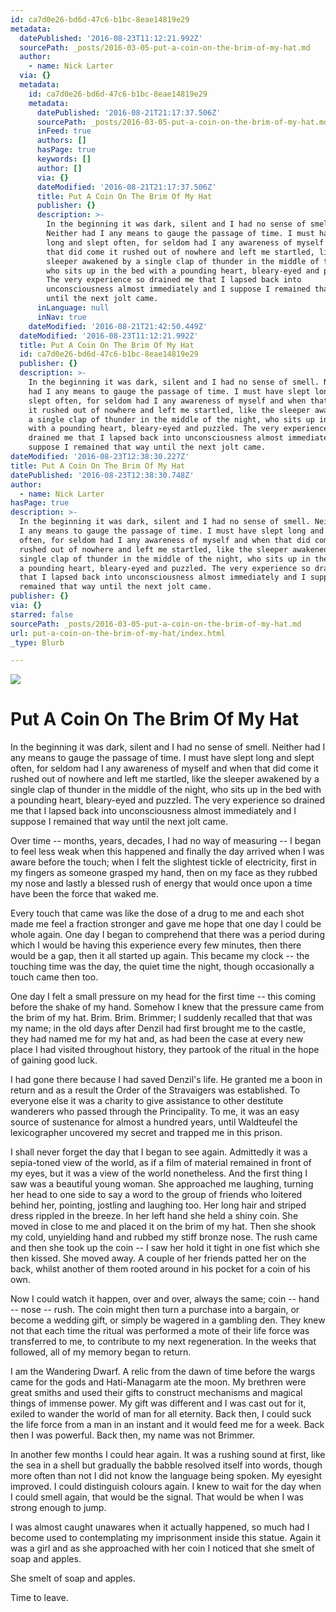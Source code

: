 ```yaml
---
id: ca7d0e26-bd6d-47c6-b1bc-8eae14819e29
metadata:
  datePublished: '2016-08-23T11:12:21.992Z'
  sourcePath: _posts/2016-03-05-put-a-coin-on-the-brim-of-my-hat.md
  author:
    - name: Nick Larter
  via: {}
  metadata:
    id: ca7d0e26-bd6d-47c6-b1bc-8eae14819e29
    metadata:
      datePublished: '2016-08-21T21:17:37.506Z'
      sourcePath: _posts/2016-03-05-put-a-coin-on-the-brim-of-my-hat.md
      inFeed: true
      authors: []
      hasPage: true
      keywords: []
      author: []
      via: {}
      dateModified: '2016-08-21T21:17:37.506Z'
      title: Put A Coin On The Brim Of My Hat
      publisher: {}
      description: >-
        In the beginning it was dark, silent and I had no sense of smell.
        Neither had I any means to gauge the passage of time. I must have slept
        long and slept often, for seldom had I any awareness of myself and when
        that did come it rushed out of nowhere and left me startled, like the
        sleeper awakened by a single clap of thunder in the middle of the night,
        who sits up in the bed with a pounding heart, bleary-eyed and puzzled.
        The very experience so drained me that I lapsed back into
        unconsciousness almost immediately and I suppose I remained that way
        until the next jolt came.
      inLanguage: null
      inNav: true
    dateModified: '2016-08-21T21:42:50.449Z'
  dateModified: '2016-08-23T11:12:21.992Z'
  title: Put A Coin On The Brim Of My Hat
  id: ca7d0e26-bd6d-47c6-b1bc-8eae14819e29
  publisher: {}
  description: >-
    In the beginning it was dark, silent and I had no sense of smell. Neither
    had I any means to gauge the passage of time. I must have slept long and
    slept often, for seldom had I any awareness of myself and when that did come
    it rushed out of nowhere and left me startled, like the sleeper awakened by
    a single clap of thunder in the middle of the night, who sits up in the bed
    with a pounding heart, bleary-eyed and puzzled. The very experience so
    drained me that I lapsed back into unconsciousness almost immediately and I
    suppose I remained that way until the next jolt came.
dateModified: '2016-08-23T12:38:30.227Z'
title: Put A Coin On The Brim Of My Hat
datePublished: '2016-08-23T12:38:30.748Z'
author:
  - name: Nick Larter
hasPage: true
description: >-
  In the beginning it was dark, silent and I had no sense of smell. Neither had
  I any means to gauge the passage of time. I must have slept long and slept
  often, for seldom had I any awareness of myself and when that did come it
  rushed out of nowhere and left me startled, like the sleeper awakened by a
  single clap of thunder in the middle of the night, who sits up in the bed with
  a pounding heart, bleary-eyed and puzzled. The very experience so drained me
  that I lapsed back into unconsciousness almost immediately and I suppose I
  remained that way until the next jolt came.
publisher: {}
via: {}
starred: false
sourcePath: _posts/2016-03-05-put-a-coin-on-the-brim-of-my-hat.md
url: put-a-coin-on-the-brim-of-my-hat/index.html
_type: Blurb

---
```

![](https://the-grid-user-content.s3-us-west-2.amazonaws.com/c422f066-5b09-4026-86b1-37b52d905b6f.jpg)

# Put A Coin On The Brim Of My Hat

In the beginning it was dark, silent and I had no sense of smell. Neither had I any means to gauge the passage of time. I must have slept long and slept often, for seldom had I any awareness of myself and when that did come it rushed out of nowhere and left me startled, like the sleeper awakened by a single clap of thunder in the middle of the night, who sits up in the bed with a pounding heart, bleary-eyed and puzzled. The very experience so drained me that I lapsed back into unconsciousness almost immediately and I suppose I remained that way until the next jolt came.

Over time -- months, years, decades, I had no way of measuring -- I began to feel less weak when this happened and finally the day arrived when I was aware before the touch; when I felt the slightest tickle of electricity, first in my fingers as someone grasped my hand, then on my face as they rubbed my nose and lastly a blessed rush of energy that would once upon a time have been the force that waked me.

Every touch that came was like the dose of a drug to me and each shot made me feel a fraction stronger and gave me hope that one day I could be whole again. One day I began to comprehend that there was a period during which I would be having this experience every few minutes, then there would be a gap, then it all started up again. This became my clock -- the touching time was the day, the quiet time the night, though occasionally a touch came then too.

One day I felt a small pressure on my head for the first time -- this coming before the shake of my hand. Somehow I knew that the pressure came from the brim of my hat. Brim. Brim. Brimmer; I suddenly recalled that that was my name; in the old days after Denzil had first brought me to the castle, they had named me for my hat and, as had been the case at every new place I had visited throughout history, they partook of the ritual in the hope of gaining good luck.

I had gone there because I had saved Denzil's life. He granted me a boon in return and as a result the Order of the Stravaigers was established. To everyone else it was a charity to give assistance to other destitute wanderers who passed through the Principality. To me, it was an easy source of sustenance for almost a hundred years, until Waldteufel the lexicographer uncovered my secret and trapped me in this prison.

I shall never forget the day that I began to see again. Admittedly it was a sepia-toned view of the world, as if a film of material remained in front of my eyes, but it was a view of the world nonetheless. And the first thing I saw was a beautiful young woman. She approached me laughing, turning her head to one side to say a word to the group of friends who loitered behind her, pointing, jostling and laughing too. Her long hair and striped dress rippled in the breeze. In her left hand she held a shiny coin. She moved in close to me and placed it on the brim of my hat. Then she shook my cold, unyielding hand and rubbed my stiff bronze nose. The rush came and then she took up the coin -- I saw her hold it tight in one fist which she then kissed. She moved away. A couple of her friends patted her on the back, whilst another of them rooted around in his pocket for a coin of his own.

Now I could watch it happen, over and over, always the same; coin -- hand -- nose -- rush. The coin might then turn a purchase into a bargain, or become a wedding gift, or simply be wagered in a gambling den. They knew not that each time the ritual was performed a mote of their life force was transferred to me, to contribute to my next regeneration. In the weeks that followed, all of my memory began to return.

I am the Wandering Dwarf. A relic from the dawn of time before the wargs came for the gods and Hati-Managarm ate the moon. My brethren were great smiths and used their gifts to construct mechanisms and magical things of immense power. My gift was different and I was cast out for it, exiled to wander the world of man for all eternity. Back then, I could suck the life force from a man in an instant and it would feed me for a week. Back then I was powerful. Back then, my name was not Brimmer.

In another few months I could hear again. It was a rushing sound at first, like the sea in a shell but gradually the babble resolved itself into words, though more often than not I did not know the language being spoken. My eyesight improved. I could distinguish colours again. I knew to wait for the day when I could smell again, that would be the signal. That would be when I was strong enough to jump.

I was almost caught unawares when it actually happened, so much had I become used to contemplating my imprisonment inside this statue. Again it was a girl and as she approached with her coin I noticed that she smelt of soap and apples.

She smelt of soap and apples.

Time to leave.
